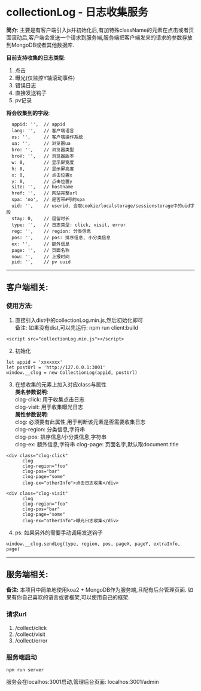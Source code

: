 # collectionLog - 日志收集服务

**简介**: 主要是有客户端引入js并初始化后,有加特殊className的元素在点击或者页面滚动后,客户端会发送一个请求到服务端,服务端把客户端发来的请求的参数存放到MongoDB或者其他数据库.  

**目前支持收集的日志类型**:
1. 点击
2. 曝光(仅监控Y轴滚动事件)
3. 错误日志
4. 直接发送钩子
5. pv记录

**将会收集到的字段**:
```
  appid: '',  // appid
  lang: '',   // 客户端语言
  os: '',     // 客户端操作系统
  ua: '',     // 浏览器ua
  bro: '',    // 浏览器类型
  broV: '',   // 浏览器版本
  w: 0,       // 显示屏宽度
  h: 0,       // 显示屏高度
  x: 0,       // 点击位置x
  y: 0,       // 点击位置y
  site: '',   // hostname
  href: '',   // 网站完整url
  spa: 'no',  // 是否带#号的spa
  uid: '',    // userid, 会取cookie/localstorage/sessionstorage中的uid字段
  stay: 0,    // 逗留时长
  type: '',   // 日志类型: click, visit, error
  reg: '',    // region: 分类信息  
  pos: '',    // pos: 排序信息, 小分类信息  
  ex: '',     // 额外信息  
  page: '',   // 页面名称
  now: '',    // 上报时间  
  pid: '',    // pv uuid  
```

---  
## **客户端相关**:

### 使用方法:  
1. 直接引入dist中的collectionLog.min.js,然后初始化即可  
备注: 如果没有dist,可以先运行: npm run client:build
```
<script src="collectionLog.min.js"></script>
```
2. 初始化
```
let appid = 'xxxxxxx'
let postUrl = 'http://127.0.0.1:3001'
window.__clog = new CollectionLog(appid, postUrl)
```
3. 在想收集的元素上加入对应class与属性  
**类名参数说明**:  
clog-click: 用于收集点击日志  
clog-visit: 用于收集曝光日志  
**属性参数说明**:  
clog: 必须要有此属性,用于判断该元素是否需要收集日志  
clog-region: 分类信息,字符串  
clog-pos: 排序信息/小分类信息,字符串  
clog-ex: 额外信息,字符串
clog-page: 页面名字,默认取document.title  
```
<div class="clog-click" 
      clog 
      clog-region="foo" 
      clog-pos="bar" 
      clog-page="some"  
      clog-ex="otherInfo">点击日志收集</div>

<div class="clog-visit" 
      clog 
      clog-region="foo" 
      clog-pos="bar" 
      clog-page="some"  
      clog-ex="otherInfo">曝光日志收集</div>
```

4. ps: 如果另外的需要手动调用发送钩子
```
window.__clog.sendLog(type, region, pos, pageX, pageY, extraInfo, page)
```

---  
 
## **服务端相关**:  
**备注:** 本项目中简单地使用koa2 + MongoDB作为服务端,且配有后台管理页面.  如果有你自己喜欢的语言或者框架,可以使用自己的框架.

### **请求url**
1. /collect/click
2. /collect/visit
3. /collect/error

### **服务端启动**
```
npm run server
```
服务会在localhos:3001启动,管理后台页面: localhos:3001/admin